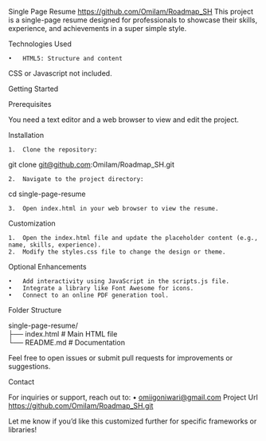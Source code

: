 Single Page Resume
https://github.com/OmiIam/Roadmap_SH
This project is a single-page resume designed for professionals to showcase their skills, experience, and achievements in a super simple style.

Technologies Used

	•	HTML5: Structure and content
CSS or Javascript not included.

Getting Started

Prerequisites

You need a text editor and a web browser to view and edit the project.

Installation

	1.	Clone the repository:

git clone git@github.com:OmiIam/Roadmap_SH.git


	2.	Navigate to the project directory:

cd single-page-resume  


	3.	Open index.html in your web browser to view the resume.

Customization

	1.	Open the index.html file and update the placeholder content (e.g., name, skills, experience).
	2.	Modify the styles.css file to change the design or theme.

Optional Enhancements

	•	Add interactivity using JavaScript in the scripts.js file.
	•	Integrate a library like Font Awesome for icons.
	•	Connect to an online PDF generation tool.

Folder Structure

single-page-resume/  
├── index.html       # Main HTML file    
└── README.md        # Documentation  


Feel free to open issues or submit pull requests for improvements or suggestions.

Contact

For inquiries or support, reach out to:
	•	omiigoniwari@gmail.com
 Project Url
 https://github.com/OmiIam/Roadmap_SH.git


Let me know if you’d like this customized further for specific frameworks or libraries!
